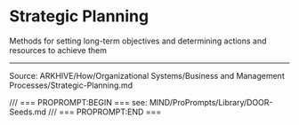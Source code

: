 # Strategic Planning

Methods for setting long-term objectives and determining actions and resources to achieve them

---
Source: ARKHIVE/How/Organizational Systems/Business and Management Processes/Strategic-Planning.md

/// === PROPROMPT:BEGIN ===
see: MIND/ProPrompts/Library/DOOR-Seeds.md
/// === PROPROMPT:END ===
